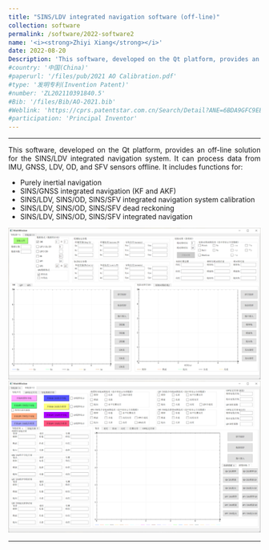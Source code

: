 ```yaml
---
title: "SINS/LDV integrated navigation software (off-line)"
collection: software
permalink: /software/2022-software2
name: '<i><strong>Zhiyi Xiang</strong></i>'
date: 2022-08-20
Description: 'This software, developed on the Qt platform, provides an off-line solution for the SINS/LDV integrated navigation system. It can process data from IMU, GNSS, LDV, OD, and SFV sensors offline.'
#country: '中国(China)'
#paperurl: '/files/pub/2021 AO Calibration.pdf'
#type: '发明专利(Invention Patent)'
#number: 'ZL202110391840.5'
#Bib: '/files/Bib/AO-2021.bib'
#Weblink: 'https://cprs.patentstar.com.cn/Search/Detail?ANE=6BDA9GFC9EEB9HGF9BIB9FFB9BHCABHA9IBB9AFE9BHD2BBA'
#participation: 'Principal Inventor'
---
```



------

<p style="text-align:justify; text-justify:inter-ideograph;">
This software, developed on the Qt platform, provides an off-line solution for the SINS/LDV integrated navigation system. It can process data from IMU, GNSS, LDV, OD, and SFV sensors offline. It includes functions for:
</p>

* Purely inertial navigation
* SINS/GNSS integrated navigation (KF and AKF)
* SINS/LDV, SINS/OD, SINS/SFV integrated navigation system calibration
* SINS/LDV, SINS/OD, SINS/SFV dead reckoning
* SINS/LDV, SINS/OD, SINS/SFV integrated navigation

![](/images/Software2-1.png)
<br>
![](/images/Software2-2.png)

------
